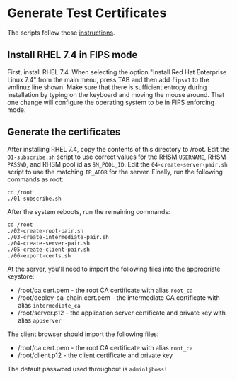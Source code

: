 # Generate Test Certificates
The scripts follow these
[instructions](https://jamielinux.com/docs/openssl-certificate-authority/index.html).

## Install RHEL 7.4 in FIPS mode
First, install RHEL 7.4. When selecting the option "Install Red Hat
Enterprise Linux 7.4" from the main menu, press TAB and then add
`fips=1` to the vmlinuz line shown.  Make sure that there is
sufficient entropy during installation by typing on the keyboard
and moving the mouse around.  That one change will configure the
operating system to be in FIPS enforcing mode.

## Generate the certificates
After installing RHEL 7.4, copy the contents of this directory to
/root.  Edit the `01-subscribe.sh` script to use correct values for
the RHSM `USERNAME`, RHSM `PASSWD`, and RHSM pool id as `SM_POOL_ID`.
Edit the `04-create-server-pair.sh` script to use the matching
`IP_ADDR` for the server.  Finally, run the following commands as
root:

    cd /root
    ./01-subscribe.sh

After the system reboots, run the remaining commands:

    cd /root
    ./02-create-root-pair.sh
    ./03-create-intermediate-pair.sh
    ./04-create-server-pair.sh
    ./05-create-client-pair.sh
    ./06-export-certs.sh

At the server, you'll need to import the following files into the
appropriate keystore:

* /root/ca.cert.pem - the root CA certificate with alias `root_ca`
* /root/deploy-ca-chain.cert.pem - the intermediate CA certificate with alias `intermediate_ca`
* /root/server.p12 - the application server certificate and private key with alias `appserver`
    
The client browser should import the following files:

* /root/ca.cert.pem - the root CA certificate with alias `root_ca`
* /root/client.p12 - the client certificate and private key

The default password used throughout is `admin1jboss!`

